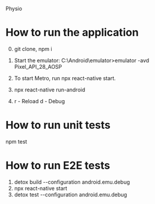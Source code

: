 Physio

How to run the application
===========================

0. git clone, npm i

1. Start the emulator: C:\Android\emulator>emulator -avd Pixel_API_28_AOSP 

2. To start Metro, run npx react-native start.

3. npx react-native run-android

4. r - Reload d - Debug

How to run unit tests
=====================

npm test

How to run E2E tests
====================

1. detox build --configuration android.emu.debug
2. npx react-native start
3. detox test --configuration android.emu.debug